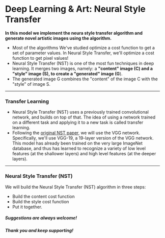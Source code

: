 # Deep Learning & Art: Neural Style Transfer

**In this model we implement the neura style transfer algorithm and generate novel artistic images using the algorithm.**

- Most of the algorithms We've studied optimize a cost function to get a set of parameter values. In Neural Style Transfer, we'll optimize a cost function to get pixel values!
- Neural Style Transfer (NST) is one of the most fun techniques in deep learning. It merges two images, namely: a **"content" image (C) and a "style" image (S), to create a "generated" image (G**).
- The generated image G combines the "content" of the image C with the "style" of image S.

---

### Transfer Learning
- Neural Style Transfer (NST) uses a previously trained convolutional network, and builds on top of that. The idea of using a network trained on a different task and applying it to a new task is called transfer learning.
- Following the [original NST paper](https://arxiv.org/abs/1508.06576), we will use the VGG network. Specifically, we'll use VGG-19, a 19-layer version of the VGG network. This model has already been trained on the very large ImageNet database, and thus has learned to recognize a variety of low level features (at the shallower layers) and high level features (at the deeper layers).

---

### Neural Style Transfer (NST)
We will build the Neural Style Transfer (NST) algorithm in three steps:
- Build the content cost function
- Build the style cost function
- Put it together.

##### Suggestions are always welcome!
##### Thank you and keep supporting!
